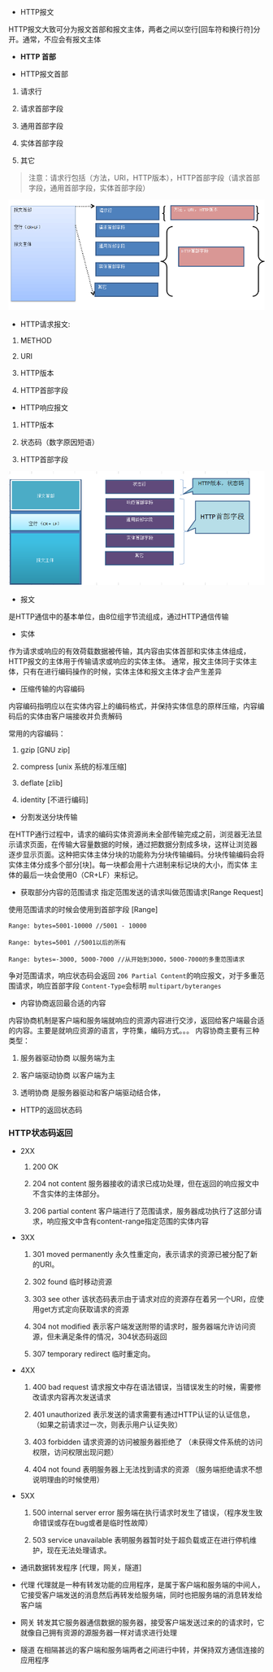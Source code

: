 * HTTP报文

HTTP报文大致可分为报文首部和报文主体，两者之间以空行[回车符和换行符]分开。通常，不应会有报文主体

* **HTTP 首部**

* HTTP报文首部

1. 请求行

2. 请求首部字段

3. 通用首部字段

4. 实体首部字段

5. 其它

> 注意：请求行包括（方法，URI，HTTP版本），HTTP首部字段（请求首部字段，通用首部字段，实体首部字段）

![示意图](./http-1.png)

* HTTP请求报文:

1. METHOD

2. URI

3. HTTP版本

4. HTTP首部字段

* HTTP响应报文

1. HTTP版本

2. 状态码（数字原因短语）

3. HTTP首部字段

![示意图](./http-2.png)


* 报文

是HTTP通信中的基本单位，由8位组字节流组成，通过HTTP通信传输


* 实体

作为请求或响应的有效荷载数据被传输，其内容由实体首部和实体主体组成，HTTP报文的主体用于传输请求或响应的实体主体。
通常，报文主体同于实体主体，只有在进行编码操作的时候，实体主体和报文主体才会产生差异

* 压缩传输的内容编码

内容编码指明应以在实体内容上的编码格式，并保持实体信息的原样压缩，内容编码后的实体由客户端接收并负责解码

常用的内容编码：

1. gzip [GNU zip]

2. compress [unix 系统的标准压缩]

3. deflate [zlib]

4. identity [不进行编码]

* 分割发送分块传输

在HTTP通行过程中，请求的编码实体资源尚未全部传输完成之前，浏览器无法显示请求页面，在传输大容量数据的时候，通过把数据分割成多块，这样让浏览器
逐步显示页面。这种把实体主体分块的功能称为分块传输编码。分块传输编码会将实体主体分成多个部分[块]。每一块都会用十六进制来标记块的大小，而实体
主体的最后一块会使用0（CR+LF）来标记。

* 获取部分内容的范围请求  指定范围发送的请求叫做范围请求[Range Request]

使用范围请求的时候会使用到首部字段 [Range] 
```
Range: bytes=5001-10000 //5001 - 10000

Range: bytes=5001 //5001以后的所有

Range: bytes=-3000, 5000-7000 //从开始到3000，5000-7000的多重范围请求
```

争对范围请求，响应状态码会返回 `206 Partial Content`的响应报文，对于多重范围请求，响应首部字段 `Content-Type`会标明 `multipart/byteranges`

* 内容协商返回最合适的内容

内容协商机制是客户端和服务端就响应的资源内容进行交涉，返回给客户端最合适的内容。主要是就响应资源的语言，字符集，编码方式。。。
内容协商主要有三种类型：

1. 服务器驱动协商 以服务端为主

2. 客户端驱动协商 以客户端为主

3. 透明协商 是服务器驱动和客户端驱动结合体，

* HTTP的返回状态码

### HTTP状态码返回

* 2XX
    
    1. 200 OK
    
    2. 204 not content
    服务器接收的请求已成功处理，但在返回的响应报文中不含实体的主体部分。
    
    3. 206 partial content
    客户端进行了范围请求，服务器成功执行了这部分请求，响应报文中含有content-range指定范围的实体内容

* 3XX
    
    1. 301 moved permanently
    永久性重定向，表示请求的资源已被分配了新的URI。
    
    2. 302 found
    临时移动资源
    
    3. 303 see other
    该状态码表示由于请求对应的资源存在着另一个URI，应使用get方式定向获取请求的资源
    
    4. 304 not modified
    表示客户端发送附带的请求时，服务器端允许访问资源，但未满足条件的情况，304状态码返回
    
    5. 307 temporary redirect
    临时重定向。

* 4XX

    1. 400 bad request
    请求报文中存在语法错误，当错误发生的时候，需要修改请求内容再次发送请求
    
    2. 401 unauthorized
    表示发送的请求需要有通过HTTP认证的认证信息，（如果之前请求过一次，则表示用户认证失败）
    
    3. 403 forbidden
    请求资源的访问被服务器拒绝了 （未获得文件系统的访问权限，访问权限出现问题）
    
    4. 404 not found
    表明服务器上无法找到请求的资源 （服务端拒绝请求不想说明理由的时候使用）

* 5XX

    1. 500 internal server error
    服务端在执行请求时发生了错误，（程序发生致命错误或存在bug或者是临时性故障）
    
    2. 503 service unavailable
    表明服务器暂时处于超负载或正在进行停机维护，现在无法处理请求。


* 通讯数据转发程序 [代理，网关，隧道]

* 代理  代理就是一种有转发功能的应用程序，是属于客户端和服务端的中间人，它接受客户端发送的消息然后再转发给服务端，同时也把服务端的消息转发给
客户端

* 网关 转发其它服务器通信数据的服务器，接受客户端发送过来的的请求时，它就像自己拥有资源的源服务器一样对请求进行处理

* 隧道 在相隔甚远的客户端和服务端两者之间进行中转，并保持双方通信连接的应用程序

